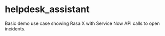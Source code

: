 # helpdesk_assistant
Basic demo use case showing Rasa X with Service Now API calls to open incidents.
